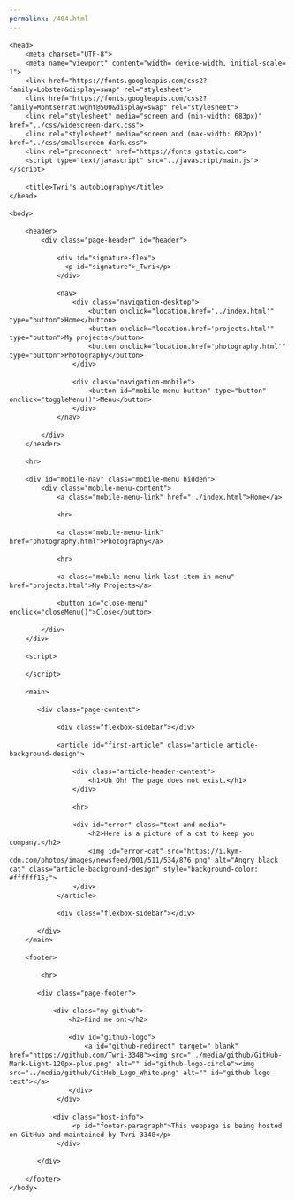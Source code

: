 ```yaml
---
permalink: /404.html
---
```


<!DOCTYPE html>
<html>
   
    <head>
        <meta charset="UTF-8">
        <meta name="viewport" content="width= device-width, initial-scale= 1">
        <link href="https://fonts.googleapis.com/css2?family=Lobster&display=swap" rel="stylesheet">
        <link href="https://fonts.googleapis.com/css2?family=Montserrat:wght@500&display=swap" rel="stylesheet">
        <link rel="stylesheet" media="screen and (min-width: 683px)" href="../css/widescreen-dark.css">
        <link rel="stylesheet" media="screen and (max-width: 682px)" href="../css/smallscreen-dark.css">
        <link rel="preconnect" href="https://fonts.gstatic.com">
        <script type="text/javascript" src="../javascript/main.js"></script>

        <title>Twri's autobiography</title>
    </head>

    <body>

        <header>
            <div class="page-header" id="header">

                <div id="signature-flex">
                  <p id="signature">_Twri</p>
                </div>

                <nav>
                    <div class="navigation-desktop">
                        <button onclick="location.href='../index.html'" type="button">Home</button>
                        <button onclick="location.href='projects.html'" type="button">My projects</button>
                        <button onclick="location.href='photography.html'" type="button">Photography</button>
                    </div>

                    <div class="navigation-mobile">
                        <button id="mobile-menu-button" type="button" onclick="toggleMenu()">Menu</button>
                    </div>
                </nav>

            </div>
        </header>

        <hr>

        <div id="mobile-nav" class="mobile-menu hidden">
            <div class="mobile-menu-content">
                <a class="mobile-menu-link" href="../index.html">Home</a>

                <hr>

                <a class="mobile-menu-link" href="photography.html">Photography</a>

                <hr>

                <a class="mobile-menu-link last-item-in-menu" href="projects.html">My Projects</a>

                <button id="close-menu" onclick="closeMenu()">Close</button>

            </div>
        </div>       

        <script>
            
        </script>

        <main>

           <div class="page-content">

                <div class="flexbox-sidebar"></div>

                <article id="first-article" class="article article-background-design">

                    <div class="article-header-content">
                        <h1>Uh Oh! The page does not exist.</h1>
                    </div>

                    <hr>

                    <div id="error" class="text-and-media">
                        <h2>Here is a picture of a cat to keep you company.</h2>
                        <img id="error-cat" src="https://i.kym-cdn.com/photos/images/newsfeed/001/511/534/876.png" alt="Angry black cat" class="article-background-design" style="background-color: #ffffff15;">
                    </div>
                </article>

                <div class="flexbox-sidebar"></div>

           </div>
        </main>

        <footer>

            <hr>

           <div class="page-footer">

               <div class="my-github">
                   <h2>Find me on:</h2>

                   <div id="github-logo">
                       <a id="github-redirect" target="_blank" href="https://github.com/Twri-3348"><img src="../media/github/GitHub-Mark-Light-120px-plus.png" alt="" id="github-logo-circle"><img src="../media/github/GitHub_Logo_White.png" alt="" id="github-logo-text"></a>
                   </div>  
                </div>

               <div class="host-info">
                    <p id="footer-paragraph">This webpage is being hosted on GitHub and maintained by Twri-3348</p>
                </div>

           </div>

        </footer>
    </body>
</html>